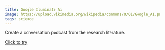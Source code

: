 ```yaml
---
title: Google Iluminate Ai
image: https://upload.wikimedia.org/wikipedia/commons/0/01/Google_AI.png
tags: science
---
```


Create a conversation podcast from the research literature. 

  [Click to try](https://illuminate.google.com/)
